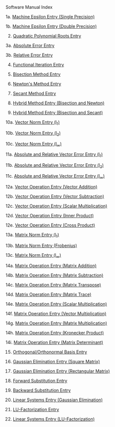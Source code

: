 Software Manual Index

1a. [Machine Epsilon Entry (Single Precision)](https://github.com/CamWeil/math4610/blob/master/softwaremanual/01amaceps.md)

1b. [Machine Epsilon Entry (Double Precision)](https://github.com/CamWeil/math4610/blob/master/softwaremanual/01bdmaceps.md)

2. [Quadratic Polynomial Roots Entry](https://github.com/CamWeil/math4610/blob/master/softwaremanual/02qproots.md)

3a. [Absolute Error Entry](https://github.com/CamWeil/math4610/blob/master/softwaremanual/03aabserr.md)

3b. [Relative Error Entry](https://github.com/CamWeil/math4610/blob/master/softwaremanual/03brelerr.md)

4. [Functional Iteration Entry](https://github.com/CamWeil/math4610/blob/master/softwaremanual/04funciter.md)

5. [Bisection Method Entry](https://github.com/CamWeil/math4610/blob/master/softwaremanual/05bisect.md)

6. [Newton's Method Entry](https://github.com/CamWeil/math4610/blob/master/softwaremanual/06newton.md)

7. [Secant Method Entry](https://github.com/CamWeil/math4610/blob/master/softwaremanual/07secant.md)

8. [Hybrid Method Entry (Bisection and Newton)](https://github.com/CamWeil/math4610/blob/master/softwaremanual/08hybridbn.md)

9. [Hybrid Method Entry (Bisection and Secant)](https://github.com/CamWeil/math4610/blob/master/softwaremanual/09hybridbs.md)

10a. [Vector Norm Entry (l<sub>1</sub>)](https://github.com/CamWeil/math4610/blob/master/softwaremanual/10avecnorml1.md)

10b. [Vector Norm Entry (l<sub>2</sub>)](https://github.com/CamWeil/math4610/blob/master/softwaremanual/10bvecnorml2.md)

10c. [Vector Norm Entry (l<sub>∞</sub>)](https://github.com/CamWeil/math4610/blob/master/softwaremanual/10cvecnormlinf.md)

11a. [Absolute and Relative Vector Error Entry (l<sub>1</sub>)](https://github.com/CamWeil/math4610/blob/master/softwaremanual/11avecerrl1.md)

11b. [Absolute and Relative Vector Error Entry (l<sub>2</sub>)](https://github.com/CamWeil/math4610/blob/master/softwaremanual/11bvecerrl2.md)

11c. [Absolute and Relative Vector Error Entry (l<sub>∞</sub>)](https://github.com/CamWeil/math4610/blob/master/softwaremanual/11cvecerrlinf.md)

12a. [Vector Operation Entry (Vector Addition)](https://github.com/CamWeil/math4610/blob/master/softwaremanual/12avecopsadd.md)

12b. [Vector Operation Entry (Vector Subtraction)](https://github.com/CamWeil/math4610/blob/master/softwaremanual/12bvecopssub.md)

12c. [Vector Operation Entry (Scalar Multiplication)](https://github.com/CamWeil/math4610/blob/master/softwaremanual/12cvecopsmultsc.md)

12d. [Vector Operation Entry (Inner Product)](https://github.com/CamWeil/math4610/blob/master/softwaremanual/12dvecopsdot.md)

12e. [Vector Operation Entry (Cross Product)](https://github.com/CamWeil/math4610/blob/master/softwaremanual/12evecopscross.md)

13a. [Matrix Norm Entry (l<sub>1</sub>)](https://github.com/CamWeil/math4610/blob/master/softwaremanual/13amatnorml1.md)

13b. [Matrix Norm Entry (Frobenius)](https://github.com/CamWeil/math4610/blob/master/softwaremanual/13bmatnormfrob.md)

13c. [Matrix Norm Entry (l<sub>∞</sub>)](https://github.com/CamWeil/math4610/blob/master/softwaremanual/13cmatnormlinf.md)

14a. [Matrix Operation Entry (Matrix Addition)](https://github.com/CamWeil/math4610/blob/master/softwaremanual/14amatopsadd.md)

14b. [Matrix Operation Entry (Matrix Subtraction)](https://github.com/CamWeil/math4610/blob/master/softwaremanual/14bmatopssub.md)

14c. [Matrix Operation Entry (Matrix Transpose)](https://github.com/CamWeil/math4610/blob/master/softwaremanual/14cmatopstransp.md)

14d. [Matrix Operation Entry (Matrix Trace)](https://github.com/CamWeil/math4610/blob/master/softwaremanual/14dmatopstrace.md)

14e. [Matrix Operation Entry (Scalar Multiplication)](https://github.com/CamWeil/math4610/blob/master/softwaremanual/14ematopsmultsc.md)

14f. [Matrix Operation Entry (Vector Multiplication)](https://github.com/CamWeil/math4610/blob/master/softwaremanual/14fmatopsmultvec.md)

14g. [Matrix Operation Entry (Matrix Multiplication)](https://github.com/CamWeil/math4610/blob/master/softwaremanual/14gmatopsmultmat.md)

14h. [Matrix Operation Entry (Kronecker Product)](https://github.com/CamWeil/math4610/blob/master/softwaremanual/14hmatopskron.md)

14i. [Matrix Operation Entry (Matrix Determinant)](https://github.com/CamWeil/math4610/blob/master/softwaremanual/14imatopsdet.md)

15. [Orthogonal/Orthonormal Basis Entry](https://github.com/CamWeil/math4610/blob/master/softwaremanual/15orthbasis.md)

16. [Gaussian Elimination Entry (Square Matrix)](https://github.com/CamWeil/math4610/blob/master/softwaremanual/16sqgauss.md)

17. [Gaussian Elimination Entry (Rectangular Matrix)](https://github.com/CamWeil/math4610/blob/master/softwaremanual/17rectgauss.md)

18. [Forward Substitution Entry](https://github.com/CamWeil/math4610/blob/master/softwaremanual/18forsub.md)

19. [Backward Substitution Entry](https://github.com/CamWeil/math4610/blob/master/softwaremanual/19backsub.md)

20. [Linear Systems Entry (Gaussian Elimination)](https://github.com/CamWeil/math4610/blob/master/softwaremanual/20linsysgauss.md)

21. [LU-Factorization Entry](https://github.com/CamWeil/math4610/blob/master/softwaremanual/21lufact.md)

22. [Linear Systems Entry (LU-Factorization)](https://github.com/CamWeil/math4610/blob/master/softwaremanual/22linsyslu.md)
